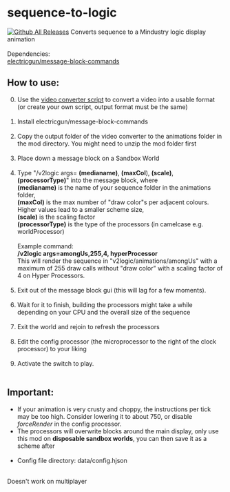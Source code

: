 # sequence-to-logic
[![Github All Releases](https://img.shields.io/github/downloads/electricgun/video-to-logic/total.svg)]()
Converts sequence to a Mindustry logic display animation <br> <br>
Dependencies: <br> 
[electricgun/message-block-commands](https://github.com/ElectricGun/message-block-commands)
## How to use:
0. Use the [video converter script](https://github.com/ElectricGun/video-converter "Video Converter") to convert a video into a usable format (or create your own script, output format must be the same) <br> <br>
1. Install electricgun/message-block-commands <br> <br>
2. Copy the output folder of the video converter to the animations folder in the mod directory. You might need to unzip the mod folder first <br> <br>
3. Place down a message block on a Sandbox World <br> <br>
4. Type "/v2logic args= **(medianame)**, **(maxCol**), **(scale)**, **(processorType)**" into the message block, where <br>**(medianame)** is the name of your sequence folder in the animations folder, <br> **(maxCol)** is the max number of "draw color"s per adjacent colours. Higher values lead to a smaller scheme size, <br> **(scale)** is the scaling factor <br> **(processorType)** is the type of the processors (in camelcase e.g. worldProcessor) <br>  <br>Example command: <br>**/v2logic args=amongUs,255,4, hyperProcessor** <br> This will render the sequence in "v2logic/animations/amongUs" with a maximum of 255 draw calls without "draw color" with a scaling factor of 4 on Hyper Processors. <br> <br>
5. Exit out of the message block gui (this will lag for a few moments). <br> <br>
6. Wait for it to finish, building the processors might take a while depending on your CPU and the overall size of the sequence <br> <br>
7. Exit the world and rejoin to refresh the processors <br> <br>
8. Edit the config processor (the microprocessor to the right of the clock processor) to your liking <br> <br>
9. Activate the switch to play. <br> <br>
## Important: 
- If your animation is very crusty and choppy, the instructions per tick may be too high. Consider lowering it to about 750, or disable *forceRender* in the config processor.
- The processors will overwrite blocks around the main display, only use this mod on **disposable sandbox worlds**, you can then save it as a scheme after <br> <br>
- Config file directory: data/config.hjson <br>
<br>
Doesn't work on multiplayer
